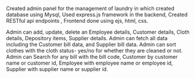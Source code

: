 Created admin panel for the management of laundry in which created database using Mysql, Used express.js
framework in the backend, Created RESTful api endpoints , Frontend done using ejs, html, css.

Admin can add, update, delete an Employee details, Customer details, Cloth details, Depository items, Supplier details.
Admin can fetch all data including the Customer bill data, and Supplier bill data.
Admin can sort clothes with the cloth status- yes/no for whether they are cleaned or not.
Admin can Search for any bill with the bill code, Customer by customer name or customer id, Employee with employee name or employee id, Supplier with supplier name or supplier id.
